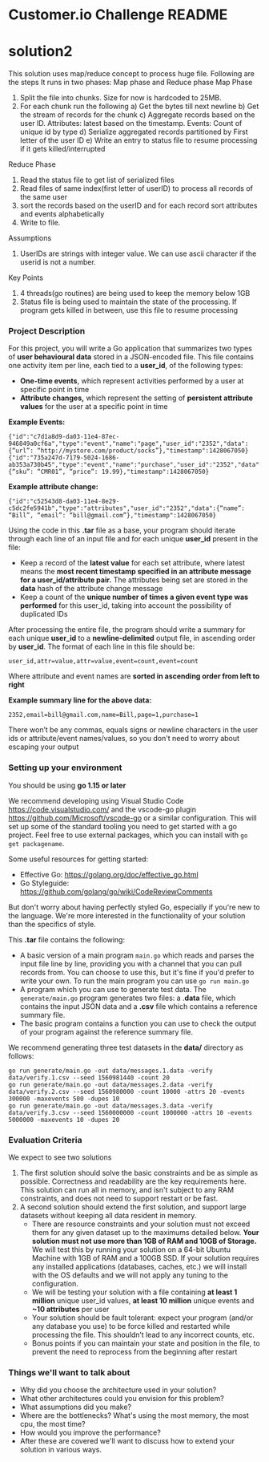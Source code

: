 # Customer.io Challenge README

# solution2

This solution uses map/reduce concept to process huge file. Following are the steps
It runs in two phases: Map phase and Reduce phase
Map Phase
1) Split the file into chunks. Size for now is hardcoded to 25MB.
2) For each chunk run the following
    a) Get the bytes till next newline
    b) Get the stream of records for the chunk
    c) Aggregate records based on the user ID. Attributes: latest based on the timestamp. Events: Count of unique id by type
    d) Serialize aggregated records partitioned by First letter of the user ID
    e) Write an entry to status file to resume processing if it gets killed/interrupted

Reduce Phase
1) Read the status file to get list of serialized files
2) Read files of same index(first letter of userID) to process all records of the same user
3) sort the records based on the userID and for each record sort attributes and events alphabetically
4) Write to file.

Assumptions
1) UserIDs are strings with integer value. We can use ascii character if the userid is not a number.

Key Points
1) 4 threads(go routines) are being used to keep the memory below 1GB
2) Status file is being used to maintain the state of the processing. If program gets killed in between, use this file to resume processing

### Project Description

For this project, you will write a Go application that summarizes two types of **user behavioural data** stored in a JSON-encoded file. This file contains one activity item per line, each tied to a **user_id**, of the following types:

- **One-time events**, which represent activities performed by a user at specific point in time
- **Attribute changes,** which represent the setting of **persistent attribute values** for the user at a specific point in time

**Example Events:**

```
{"id":"c7d1a8d9-da03-11e4-87ec-946849a0cf6a","type":"event","name":"page","user_id":"2352","data":{“url”: “http://mystore.com/product/socks”},"timestamp":1428067050}
{"id":"735a247d-7179-5024-1686-ab353a730b45","type":"event","name":"purchase","user_id":"2352","data":{“sku”: “CMR01”, “price”: 19.99},"timestamp":1428067050}
```

**Example attribute change:**

```
{"id":"c52543d8-da03-11e4-8e29-c5dc2fe5941b","type":"attributes","user_id":"2352","data":{“name”: “Bill”, “email”: “bill@gmail.com”},"timestamp":1428067050}
```

Using the code in this **.tar** file as a base, your program should iterate through each line of an input file and for each unique **user_id** present in the file:

- Keep a record of the **latest value** for each set attribute, where latest means the **most recent timestamp specified in an attribute message for a user_id/attribute pair.** The attributes being set are stored in the **data** hash of the attribute change message
- Keep a count of the **unique number of times a given event type was performed** for this user_id, taking into account the possibility of duplicated IDs

After processing the entire file, the program should write a summary for each unique **user_id** to a **newline-delimited** output file, in ascending order by **user_id**. The format of each line in this file should be:

```
user_id,attr=value,attr=value,event=count,event=count
```

Where attribute and event names are **sorted in ascending order from left to right**

**Example summary line for the above data:**

```
2352,email=bill@gmail.com,name=Bill,page=1,purchase=1
```

There won’t be any commas, equals signs or newline characters in the user ids or attribute/event names/values, so you don't need to worry about escaping your output

### Setting up your environment

You should be using **go 1.15 or later**

We recommend developing using Visual Studio Code https://code.visualstudio.com/ and the vscode-go plugin https://github.com/Microsoft/vscode-go or a similar configuration. This will set up some of the standard tooling you need to get started with a go project. Feel free to use external packages, which you can install with `go get packagename`.

Some useful resources for getting started:
- Effective Go: https://golang.org/doc/effective_go.html 
- Go Styleguide: https://github.com/golang/go/wiki/CodeReviewComments

But don't worry about having perfectly styled Go, especially if you're new to the language. We're more interested in the functionality of your solution than the specifics of style.

This **.tar** file contains the following:

- A basic version of a main program `main.go` which reads and parses the input file line by line, providing you with a channel that you can pull records from. You can choose to use this, but it's fine if you'd prefer to write your own. To run the main program you can use `go run main.go`
- A program which you can use to generate test data. The `generate/main.go` program generates two files: a .**data** file, which contains the input JSON data and a **.csv** file which contains a reference summary file.
- The basic program contains a function you can use to check the output of your program against the reference summary file.

 We recommend generating three test datasets in the **data/** directory as follows:

```
go run generate/main.go -out data/messages.1.data -verify data/verify.1.csv --seed 1560981440 -count 20
go run generate/main.go -out data/messages.2.data -verify data/verify.2.csv --seed 1560980000 -count 10000 -attrs 20 -events 300000 -maxevents 500 -dupes 10
go run generate/main.go -out data/messages.3.data -verify data/verify.3.csv --seed 1560000000 -count 1000000 -attrs 10 -events 5000000 -maxevents 10 -dupes 20
```

### Evaluation Criteria

We expect to see two solutions

1. The first solution should solve the basic constraints and be as simple as possible. Correctness and readability are the key requirements here. This solution can run all in memory, and isn't subject to any RAM constraints, and does not need to support restart or be fast.
2. A second solution should extend the first solution, and support large datasets without keeping all data resident in memory.
    - There are resource constraints and your solution must not exceed them for any given dataset up to the maximums detailed below. **Your solution must not use more than 1GB of RAM and 10GB of Storage.** We will test this by running your solution on a 64-bit Ubuntu Machine with 1GB of RAM and a 100GB SSD. If your solution requires any installed applications (databases, caches, etc.) we will install with the OS defaults and we will not apply any tuning to the configuration.
    - We will be testing your solution with a file containing **at least 1 million** unique user_id values, **at least 10 million** unique events and **~10 attributes** per user
    - Your solution should be fault tolerant: expect your program (and/or any database you use) to be force killed and restarted while processing the file. This shouldn’t lead to any incorrect counts, etc.
    - Bonus points if you can maintain your state and position in the file, to prevent the need to reprocess from the beginning after restart

### Things we'll want to talk about

- Why did you choose the architecture used in your solution?
- What other architectures could you envision for this problem?
- What assumptions did you make?
- Where are the bottlenecks? What's using the most memory, the most cpu, the most time?
- How would you improve the performance?
- After these are covered we'll want to discuss how to extend your solution in various ways.
